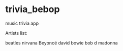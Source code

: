# trivia_bebop
music trivia app

Artists list:

  beatles
  nirvana
  Beyoncé
  david bowie
  bob d
  madonna
